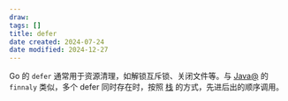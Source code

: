 ```yaml
---
draw:
tags: []
title: defer
date created: 2024-07-24
date modified: 2024-12-27
---
```


Go 的 `defer` 通常用于资源清理，如解锁互斥锁、关闭文件等。与 [Java@](Java@.md) 的 `finnaly` 类似，多个 defer 同时存在时，按照 [栈](栈) 的方式，先进后出的顺序调用。
